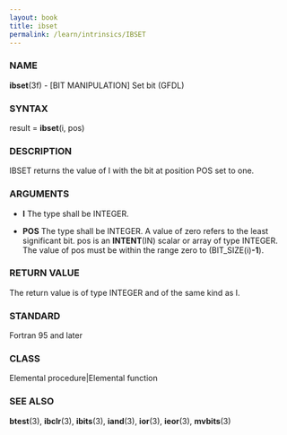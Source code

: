 ```yaml
---
layout: book
title: ibset
permalink: /learn/intrinsics/IBSET
---
```

### NAME

**ibset**(3f) - \[BIT MANIPULATION\] Set bit
(GFDL)

### SYNTAX

result = **ibset**(i, pos)

### DESCRIPTION

IBSET returns the value of I with the bit at position POS set to one.

### ARGUMENTS

  - **I**
    The type shall be INTEGER.

  - **POS**
    The type shall be INTEGER. A value of zero refers to the least
    significant bit. pos is an **INTENT**(IN) scalar or array of type
    INTEGER. The value of pos must be within the range zero to
    (BIT\_SIZE(i)**-1**).

### RETURN VALUE

The return value is of type INTEGER and of the same kind as I.

### STANDARD

Fortran 95 and later

### CLASS

Elemental procedure\|Elemental function

### SEE ALSO

**btest**(3), **ibclr**(3), **ibits**(3), **iand**(3), **ior**(3),
**ieor**(3), **mvbits**(3)
